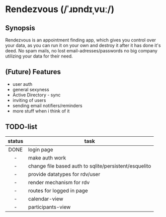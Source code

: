 # Rendezvous (/ˈɹɒndɪˌvuː/)

## Synopsis

Rendezvous is an appointment finding app, which gives you control over your data,
as you can run it on your own and destroy it after it has done it's deed.
No spam mails, no lost email-adresses/passwords no big company utilizing your
data for their need.

## (Future) Features

- user auth
- general sexyness
- Active Directory - sync
- inviting of users
- sending email notifiers/reminders
- more stuff when i think of it

## TODO-list

| status | task                                                  |
|:------:|-------------------------------------------------------|
| DONE   | login page                                            |
| -      | make auth work                                        |
| -      | change file based auth to sqlite/persistent/esquelito |
| -      | provide datatypes for rdv/user                        |
| -      | render mechanism for rdv                              |
| -      | routes for logged in page                             |
| -      | calendar-view                                         |
| -      | participants-view                                     |
